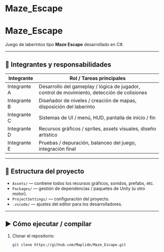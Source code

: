 # Maze_Escape

# Maze_Escape

Juego de laberintos tipo **Maze Escape** desarrollado en C#.

---

## 👥 Integrantes y responsabilidades

| Integrante | Rol / Tareas principales |
|------------|---------------------------|
| Integrante A | Desarrollo del gameplay / lógica de jugador, control de movimiento, detección de colisiones |
| Integrante B | Diseñador de niveles / creación de mapas, disposición del laberinto |
| Integrante C | Sistemas de UI / menú, HUD, pantalla de inicio / fin |
| Integrante D | Recursos gráficos / sprites, assets visuales, diseño artístico |
| Integrante E | Pruebas / depuración, balanceo del juego, integración final |

---

## 📂 Estructura del proyecto

- `Assets/` — contiene todos los recursos gráficos, sonidos, prefabs, etc.  
- `Packages/` — gestión de dependencias / paquetes de Unity (u otro motor).  
- `ProjectSettings/` — configuración del proyecto.  
- `.vscode/` — ajustes del editor para los desarrolladores.  

---

## ▶️ Cómo ejecutar / compilar

1. Clonar el repositorio:  
   ```bash
   git clone https://github.com/Maplide/Maze_Escape.git
